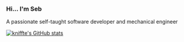 ### Hi... I'm Seb

A passionate self-taught software developer and mechanical engineer

[![kniffte's GitHub stats](https://github-readme-stats.vercel.app/api?username=kniffte)](https://github.com/kniffte/github-readme-stats)


<!--
**Kniffte/kniffte** is a ✨ _special_ ✨ repository because its `README.md` (this file) appears on your GitHub profile.

Here are some ideas to get you started:

- 🔭 I’m currently working on ...
- 🌱 I’m currently learning ...
- 👯 I’m looking to collaborate on ...
- 🤔 I’m looking for help with ...
- 💬 Ask me about ...
- 📫 How to reach me: ...
- 😄 Pronouns: ...
- ⚡ Fun fact: ...
-->
